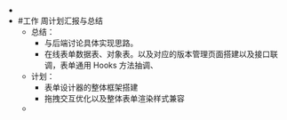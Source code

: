 -
- #工作 周计划汇报与总结
	- 总结：
		- 与后端讨论具体实现思路。
		- 在线表单数据表、对象表。以及对应的版本管理页面搭建以及接口联调，表单通用 Hooks 方法抽调、
	- 计划：
		- 表单设计器的整体框架搭建
		- 拖拽交互优化以及整体表单渲染样式兼容
	-
